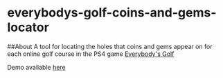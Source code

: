 # everybodys-golf-coins-and-gems-locator
##About
A tool for locating the holes that coins and gems appear on for each online golf course in the PS4 game <a href="https://store.playstation.com/en-us/product/UP9000-CUSA04687_00-EVERYBODYSGOLFUS" target="_blank">Everybody's Golf</a>

Demo available <a href="https://TheFabulousPika.github.io/everybodys-golf-coins-and-gems-locator/" target="_blank">here<a>
